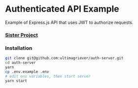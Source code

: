 # Authenticated API Example

Example of Express.js API that uses JWT to authorize requests.

### [Sister Project](http://github.com/ultimagriever/auth-client)

### Installation

```bash
git clone git@github.com:ultimagriever/auth-server.git
cd auth-server
yarn
cp .env.example .env
# edit env variables, then start server
yarn start
```

